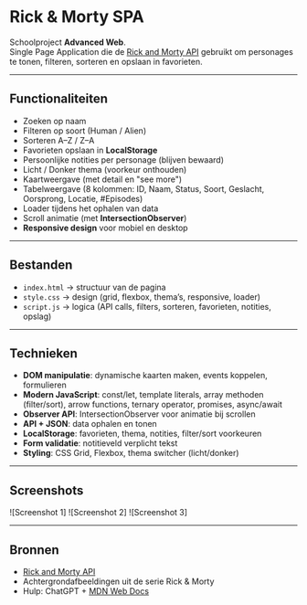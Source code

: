# Rick & Morty SPA

Schoolproject **Advanced Web**.  
Single Page Application die de [Rick and Morty API](https://rickandmortyapi.com/) gebruikt om personages te tonen, filteren, sorteren en opslaan in favorieten.

---

## Functionaliteiten
- Zoeken op naam  
- Filteren op soort (Human / Alien)  
- Sorteren A–Z / Z–A  
- Favorieten opslaan in **LocalStorage**  
- Persoonlijke notities per personage (blijven bewaard)  
- Licht / Donker thema (voorkeur onthouden)  
- Kaartweergave (met detail en "see more")  
- Tabelweergave (8 kolommen: ID, Naam, Status, Soort, Geslacht, Oorsprong, Locatie, #Episodes)  
- Loader tijdens het ophalen van data  
- Scroll animatie (met **IntersectionObserver**)  
- **Responsive design** voor mobiel en desktop  

---

## Bestanden
- `index.html` → structuur van de pagina  
- `style.css` → design (grid, flexbox, thema’s, responsive, loader)  
- `script.js` → logica (API calls, filters, sorteren, favorieten, notities, opslag)  

---

## Technieken
- **DOM manipulatie**: dynamische kaarten maken, events koppelen, formulieren  
- **Modern JavaScript**: const/let, template literals, array methoden (filter/sort), arrow functions, ternary operator, promises, async/await  
- **Observer API**: IntersectionObserver voor animatie bij scrollen  
- **API + JSON**: data ophalen en tonen  
- **LocalStorage**: favorieten, thema, notities, filter/sort voorkeuren  
- **Form validatie**: notitieveld verplicht tekst  
- **Styling**: CSS Grid, Flexbox, thema switcher (licht/donker)  

---

## Screenshots
![Screenshot 1]
![Screenshot 2]
![Screenshot 3]

---

## Bronnen
- [Rick and Morty API](https://rickandmortyapi.com/)  
- Achtergrondafbeeldingen uit de serie Rick & Morty  
- Hulp: ChatGPT + [MDN Web Docs](https://developer.mozilla.org/)
